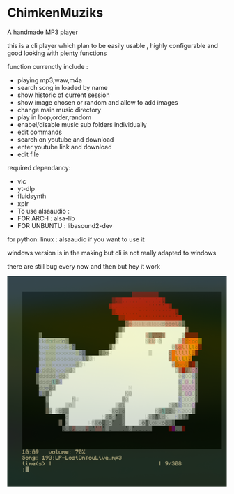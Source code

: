 # ChimkenMuziks
A handmade MP3 player

this is a cli player which plan to be easily usable , highly configurable
and good looking with plenty functions

function currenctly include :
- playing mp3,waw,m4a
- search song in loaded by name
- show historic of current session
- show image chosen or random and allow to add images
- change main music directory
- play in loop,order,random
- enabel/disable music sub folders individually
- edit commands
- search on youtube and download
- enter youtube link and download
- edit file

required dependancy:
- vlc
- yt-dlp
- fluidsynth
- xplr
- To use alsaaudio :
- FOR ARCH    : alsa-lib
- FOR UNBUNTU : libasound2-dev

for python:
linux : alsaaudio if you want to use it

windows version is in the making but cli is not really adapted to windows
	
there are still bug every now and then but hey it work 

![exemple display during a song](/exemple.png)
